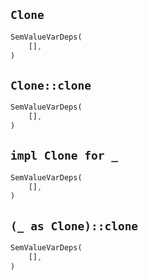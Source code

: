 ## `Clone`

```rust
SemValueVarDeps(
    [],
)
```

## `Clone::clone`

```rust
SemValueVarDeps(
    [],
)
```

## `impl Clone for _`

```rust
SemValueVarDeps(
    [],
)
```

## `(_ as Clone)::clone`

```rust
SemValueVarDeps(
    [],
)
```
